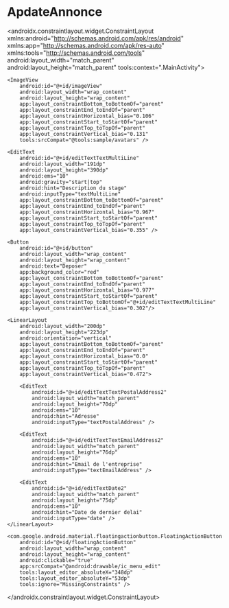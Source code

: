 # ApdateAnnonce
<?xml version="1.0" encoding="utf-8"?>
<androidx.constraintlayout.widget.ConstraintLayout xmlns:android="http://schemas.android.com/apk/res/android"
    xmlns:app="http://schemas.android.com/apk/res-auto"
    xmlns:tools="http://schemas.android.com/tools"
    android:layout_width="match_parent"
    android:layout_height="match_parent"
    tools:context=".MainActivity">

    <ImageView
        android:id="@+id/imageView"
        android:layout_width="wrap_content"
        android:layout_height="wrap_content"
        app:layout_constraintBottom_toBottomOf="parent"
        app:layout_constraintEnd_toEndOf="parent"
        app:layout_constraintHorizontal_bias="0.106"
        app:layout_constraintStart_toStartOf="parent"
        app:layout_constraintTop_toTopOf="parent"
        app:layout_constraintVertical_bias="0.131"
        tools:srcCompat="@tools:sample/avatars" />

    <EditText
        android:id="@+id/editTextTextMultiLine"
        android:layout_width="191dp"
        android:layout_height="390dp"
        android:ems="10"
        android:gravity="start|top"
        android:hint="Description du stage"
        android:inputType="textMultiLine"
        app:layout_constraintBottom_toBottomOf="parent"
        app:layout_constraintEnd_toEndOf="parent"
        app:layout_constraintHorizontal_bias="0.967"
        app:layout_constraintStart_toStartOf="parent"
        app:layout_constraintTop_toTopOf="parent"
        app:layout_constraintVertical_bias="0.355" />

    <Button
        android:id="@+id/button"
        android:layout_width="wrap_content"
        android:layout_height="wrap_content"
        android:text="Deposer"
        app:background_color="red"
        app:layout_constraintBottom_toBottomOf="parent"
        app:layout_constraintEnd_toEndOf="parent"
        app:layout_constraintHorizontal_bias="0.977"
        app:layout_constraintStart_toStartOf="parent"
        app:layout_constraintTop_toBottomOf="@+id/editTextTextMultiLine"
        app:layout_constraintVertical_bias="0.302"/>

    <LinearLayout
        android:layout_width="200dp"
        android:layout_height="223dp"
        android:orientation="vertical"
        app:layout_constraintBottom_toBottomOf="parent"
        app:layout_constraintEnd_toEndOf="parent"
        app:layout_constraintHorizontal_bias="0.0"
        app:layout_constraintStart_toStartOf="parent"
        app:layout_constraintTop_toTopOf="parent"
        app:layout_constraintVertical_bias="0.472">

        <EditText
            android:id="@+id/editTextTextPostalAddress2"
            android:layout_width="match_parent"
            android:layout_height="70dp"
            android:ems="10"
            android:hint="Adresse"
            android:inputType="textPostalAddress" />

        <EditText
            android:id="@+id/editTextTextEmailAddress2"
            android:layout_width="match_parent"
            android:layout_height="76dp"
            android:ems="10"
            android:hint="Email de l'entreprise"
            android:inputType="textEmailAddress" />

        <EditText
            android:id="@+id/editTextDate2"
            android:layout_width="match_parent"
            android:layout_height="75dp"
            android:ems="10"
            android:hint="Date de dernier delai"
            android:inputType="date" />
    </LinearLayout>

    <com.google.android.material.floatingactionbutton.FloatingActionButton
        android:id="@+id/floatingActionButton"
        android:layout_width="wrap_content"
        android:layout_height="wrap_content"
        android:clickable="true"
        app:srcCompat="@android:drawable/ic_menu_edit"
        tools:layout_editor_absoluteX="348dp"
        tools:layout_editor_absoluteY="53dp"
        tools:ignore="MissingConstraints" />

</androidx.constraintlayout.widget.ConstraintLayout>
